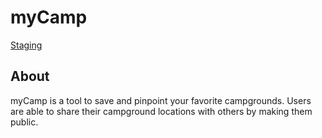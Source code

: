 myCamp
======
[Staging](http://mycamp.herokuapp.com/ "Staging")
## About
myCamp is a tool to save and pinpoint your favorite campgrounds.
Users are able to share their campground locations with others by making them public.
